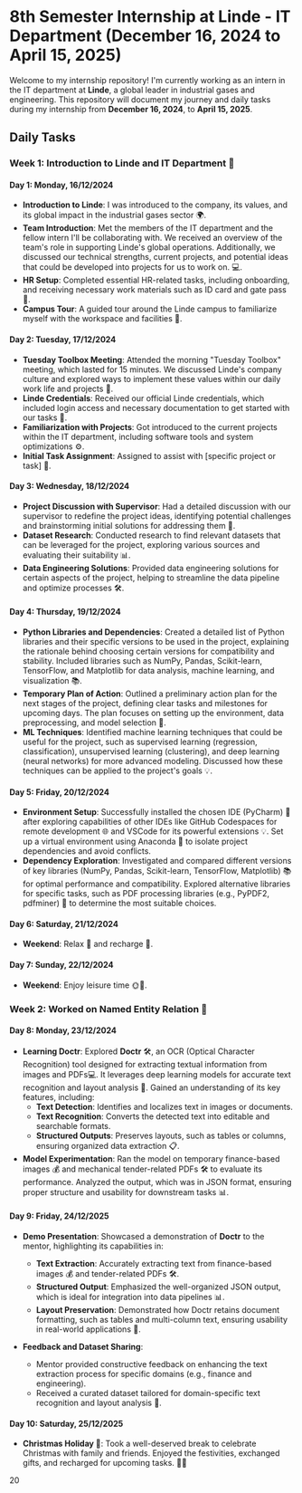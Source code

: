 # 8th Semester Internship at Linde - IT Department (December 16, 2024 to April 15, 2025)

Welcome to my internship repository! I'm currently working as an intern in the IT department at **Linde**, a global leader in industrial gases and engineering. This repository will document my journey and daily tasks during my internship from **December 16, 2024**, to **April 15, 2025**. 

## Daily Tasks

### Week 1: Introduction to Linde and IT Department 🏢

#### Day 1: Monday, 16/12/2024
- **Introduction to Linde**: I was introduced to the company, its values, and its global impact in the industrial gases sector 🌍.
- **Team Introduction**: Met the members of the IT department and the fellow intern I'll be collaborating with. We received an overview of the team's role in supporting Linde's global operations. Additionally, we discussed our technical strengths, current projects, and potential ideas that could be developed into projects for us to work on. 💻.
- **HR Setup**: Completed essential HR-related tasks, including onboarding, and receiving necessary work materials such as ID card and gate pass 📝.
- **Campus Tour**: A guided tour around the Linde campus to familiarize myself with the workspace and facilities 🏫.

#### Day 2: Tuesday, 17/12/2024
- **Tuesday Toolbox Meeting**: Attended the morning "Tuesday Toolbox" meeting, which lasted for 15 minutes. We discussed Linde's company culture and explored ways to implement these values within our daily work life and projects 🤝.
- **Linde Credentials**: Received our official Linde credentials, which included login access and necessary documentation to get started with our tasks 🔑.
- **Familiarization with Projects**: Got introduced to the current projects within the IT department, including software tools and system optimizations ⚙️.
- **Initial Task Assignment**: Assigned to assist with [specific project or task] 🚀.

#### Day 3: Wednesday, 18/12/2024
- **Project Discussion with Supervisor**: Had a detailed discussion with our supervisor to redefine the project ideas, identifying potential challenges and brainstorming initial solutions for addressing them 🧠.
- **Dataset Research**: Conducted research to find relevant datasets that can be leveraged for the project, exploring various sources and evaluating their suitability 📊.
- **Data Engineering Solutions**: Provided data engineering solutions for certain aspects of the project, helping to streamline the data pipeline and optimize processes 🛠️.

#### Day 4: Thursday, 19/12/2024  
- **Python Libraries and Dependencies**: Created a detailed list of Python libraries and their specific versions to be used in the project, explaining the rationale behind choosing certain versions for compatibility and stability. Included libraries such as NumPy, Pandas, Scikit-learn, TensorFlow, and Matplotlib for data analysis, machine learning, and visualization 📚.
- **Temporary Plan of Action**: Outlined a preliminary action plan for the next stages of the project, defining clear tasks and milestones for upcoming days. The plan focuses on setting up the environment, data preprocessing, and model selection 🔧.
- **ML Techniques**: Identified machine learning techniques that could be useful for the project, such as supervised learning (regression, classification), unsupervised learning (clustering), and deep learning (neural networks) for more advanced modeling. Discussed how these techniques can be applied to the project's goals 💡.

#### Day 5: Friday, 20/12/2024 
- **Environment Setup**: Successfully installed the chosen IDE (PyCharm) 🎯 after exploring capabilities of other IDEs like GitHub Codespaces for remote development 🌐 and VSCode for its powerful extensions 💡. Set up a virtual environment using Anaconda 🐍 to isolate project dependencies and avoid conflicts.  
- **Dependency Exploration**: Investigated and compared different versions of key libraries (NumPy, Pandas, Scikit-learn, TensorFlow, Matplotlib) 📚 for optimal performance and compatibility. Explored alternative libraries for specific tasks, such as PDF processing libraries (e.g., PyPDF2, pdfminer) 📄 to determine the most suitable choices.  

#### Day 6: Saturday, 21/12/2024   
- **Weekend**: Relax 🌴 and recharge 🔋.  

#### Day 7: Sunday, 22/12/2024   
- **Weekend**: Enjoy leisure time 🌞🎉.

### Week 2: Worked on Named Entity Relation 🏢

#### Day 8: Monday, 23/12/2024   
- **Learning Doctr**: Explored **Doctr** 🛠️, an OCR (Optical Character Recognition) tool designed for extracting textual information from images and PDFs💻. It leverages deep learning models for accurate text recognition and layout analysis 📄. Gained an understanding of its key features, including:  
  - **Text Detection**: Identifies and localizes text in images or documents.  
  - **Text Recognition**: Converts the detected text into editable and searchable formats.  
  - **Structured Outputs**: Preserves layouts, such as tables or columns, ensuring organized data extraction 📋.  
- **Model Experimentation**: Ran the model on temporary finance-based images 💰 and mechanical tender-related PDFs 🛠️ to evaluate its performance. Analyzed the output, which was in JSON format, ensuring proper structure and usability for downstream tasks 📊.

#### Day 9: Friday, 24/12/2025  

- **Demo Presentation**: Showcased a demonstration of **Doctr** to the mentor, highlighting its capabilities in:  
  - **Text Extraction**: Accurately extracting text from finance-based images 💰 and tender-related PDFs 🛠️.  
  - **Structured Output**: Emphasized the well-organized JSON output, which is ideal for integration into data pipelines 📊.  
  - **Layout Preservation**: Demonstrated how Doctr retains document formatting, such as tables and multi-column text, ensuring usability in real-world applications 📄.  

- **Feedback and Dataset Sharing**:  
  - Mentor provided constructive feedback on enhancing the text extraction process for specific domains (e.g., finance and engineering).  
  - Received a curated dataset tailored for domain-specific text recognition and layout analysis 📂.  

#### Day 10: Saturday, 25/12/2025  

- **Christmas Holiday 🎄**: Took a well-deserved break to celebrate Christmas with family and friends. Enjoyed the festivities, exchanged gifts, and recharged for upcoming tasks. 🎅✨  

20

